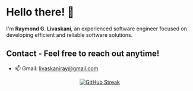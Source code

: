 # Hello there! 👋

I'm **Raymond G. Livaskani**, an experienced software engineer focused on developing efficient and reliable software solutions.    

## Contact - Feel free to reach out anytime!     
  
- 📫 Gmail: [livaskaniray@gmail.com](mailto:livaskaniray@gmail.com) 
<p align="center"> 
  <tr>
    <td align="center" style="padding=0;width=50%;">
<a href="https://git.io/streak-stats"><img src="https://streak-stats.demolab.com?user=rliva&theme=highcontrast&hide_border=true&border_radius=4.6" alt="GitHub Streak" /></a>
    </td>
  </tr>
</p>
